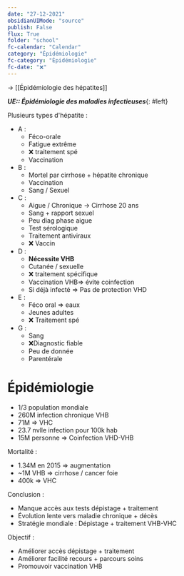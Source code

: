 ```yaml
---
date: "27-12-2021"
obsidianUIMode: "source"
publish: False
flux: True
folder: "school"
fc-calendar: "Calendar"
category: "Épidémiologie"
fc-category: "Épidémiologie"
fc-date: "❌"
---
```

→ [[Épidémiologie des hépatites]]

***UE:: Épidémiologie des maladies infectieuses***{: #left}  

Plusieurs types d'hépatite :
- A :
	- Féco-orale
	- Fatigue extrême
	- ❌ traitement spé
	- Vaccination
- B : 
	- Mortel par cirrhose + hépatite chronique
	- Vaccination
	- Sang / Sexuel 
- C : 
	- Aigue / Chronique → Cirrhose 20 ans
	- Sang + rapport sexuel
	- Peu diag phase aigue
	- Test sérologique
	- Traitement antiviraux
	- ❌ Vaccin
- D : 
	- **Nécessite VHB**
	- Cutanée / sexuelle
	- ❌ traitement spécifique
	- Vaccination VHB⇒ évite coinfection
	- Si déjà infecté ⇒ Pas de protection VHD
- E :
	- Féco oral ⇒ eaux
	- Jeunes adultes
	- ❌ Traitement spé
- G : 
	- Sang
	- ❌Diagnostic fiable
	- Peu de donnée
	- Parentérale

# Épidémiologie
- 1/3 population mondiale
- 260M infection chronique VHB
- 71M ⇒ VHC
- 23.7 nvlle infection pour 100k hab
- 15M personne ⇒ Coinfection VHD-VHB

Mortalité :
- 1.34M en 2015 ⇒ augmentation
- ~1M VHB ⇒ cirrhose / cancer foie
- 400k ⇒ VHC

Conclusion :
- Manque accès aux tests dépistage + traitement
- Évolution lente vers maladie chronique + décès
- Stratégie mondiale : Dépistage + traitement VHB-VHC

Objectif :
- Améliorer accès dépistage + traitement
- Améliorer facilité recours + parcours soins
- Promouvoir vaccination VHB